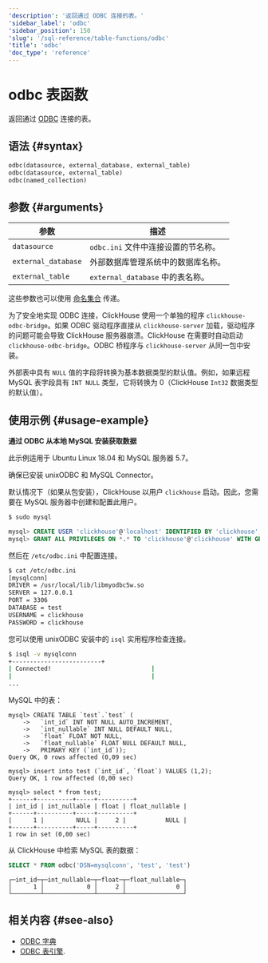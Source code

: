 ```yaml
---
'description': '返回通过 ODBC 连接的表。'
'sidebar_label': 'odbc'
'sidebar_position': 150
'slug': '/sql-reference/table-functions/odbc'
'title': 'odbc'
'doc_type': 'reference'
---
```



# odbc 表函数

返回通过 [ODBC](https://en.wikipedia.org/wiki/Open_Database_Connectivity) 连接的表。

## 语法 {#syntax}

```sql
odbc(datasource, external_database, external_table)
odbc(datasource, external_table)
odbc(named_collection)
```

## 参数 {#arguments}

| 参数                | 描述                                                                   |
|---------------------|------------------------------------------------------------------------|
| `datasource` | `odbc.ini` 文件中连接设置的节名称。                                   |
| `external_database` | 外部数据库管理系统中的数据库名称。                                   |
| `external_table`    | `external_database` 中的表名称。                                      |

这些参数也可以使用 [命名集合](operations/named-collections.md) 传递。

为了安全地实现 ODBC 连接，ClickHouse 使用一个单独的程序 `clickhouse-odbc-bridge`。如果 ODBC 驱动程序直接从 `clickhouse-server` 加载，驱动程序的问题可能会导致 ClickHouse 服务器崩溃。ClickHouse 在需要时自动启动 `clickhouse-odbc-bridge`。ODBC 桥程序与 `clickhouse-server` 从同一包中安装。

外部表中具有 `NULL` 值的字段将转换为基本数据类型的默认值。例如，如果远程 MySQL 表字段具有 `INT NULL` 类型，它将转换为 0（ClickHouse `Int32` 数据类型的默认值）。

## 使用示例 {#usage-example}

**通过 ODBC 从本地 MySQL 安装获取数据**

此示例适用于 Ubuntu Linux 18.04 和 MySQL 服务器 5.7。

确保已安装 unixODBC 和 MySQL Connector。

默认情况下（如果从包安装），ClickHouse 以用户 `clickhouse` 启动。因此，您需要在 MySQL 服务器中创建和配置此用户。

```bash
$ sudo mysql
```

```sql
mysql> CREATE USER 'clickhouse'@'localhost' IDENTIFIED BY 'clickhouse';
mysql> GRANT ALL PRIVILEGES ON *.* TO 'clickhouse'@'clickhouse' WITH GRANT OPTION;
```

然后在 `/etc/odbc.ini` 中配置连接。

```bash
$ cat /etc/odbc.ini
[mysqlconn]
DRIVER = /usr/local/lib/libmyodbc5w.so
SERVER = 127.0.0.1
PORT = 3306
DATABASE = test
USERNAME = clickhouse
PASSWORD = clickhouse
```

您可以使用 unixODBC 安装中的 `isql` 实用程序检查连接。

```bash
$ isql -v mysqlconn
+-------------------------+
| Connected!                            |
|                                       |
...
```

MySQL 中的表：

```text
mysql> CREATE TABLE `test`.`test` (
    ->   `int_id` INT NOT NULL AUTO_INCREMENT,
    ->   `int_nullable` INT NULL DEFAULT NULL,
    ->   `float` FLOAT NOT NULL,
    ->   `float_nullable` FLOAT NULL DEFAULT NULL,
    ->   PRIMARY KEY (`int_id`));
Query OK, 0 rows affected (0,09 sec)

mysql> insert into test (`int_id`, `float`) VALUES (1,2);
Query OK, 1 row affected (0,00 sec)

mysql> select * from test;
+------+----------+-----+----------+
| int_id | int_nullable | float | float_nullable |
+------+----------+-----+----------+
|      1 |         NULL |     2 |           NULL |
+------+----------+-----+----------+
1 row in set (0,00 sec)
```

从 ClickHouse 中检索 MySQL 表的数据：

```sql
SELECT * FROM odbc('DSN=mysqlconn', 'test', 'test')
```

```text
┌─int_id─┬─int_nullable─┬─float─┬─float_nullable─┐
│      1 │            0 │     2 │              0 │
└────────┴──────────────┴───────┴────────────────┘
```

## 相关内容 {#see-also}

- [ODBC 字典](/sql-reference/dictionaries#dbms)
- [ODBC 表引擎](/engines/table-engines/integrations/odbc).
